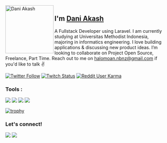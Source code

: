 <img align="left" width="150" height="150" alt="Dani Akash" src="https://sdk.bitmoji.com/render/panel/dc878a02-6c0d-4366-ab3b-b86a397e31ad-9abca207-e196-4c3e-8932-0fae4ce0c737-v1.png?transparent=1&palette=1"/>

## I'm [Dani Akash][homepage]

A Fullstack Developer using Laravel.  I am currently studying at Universitas Methodist Indonesia, majoring in informatics engineering. I love building applications & discussing new product ideas.  I’m looking to collaborate on Project Open Source, Freelance, Part Time. Reach out to me on  halomoan.nbnz@gmail.com if you'd like to talk ✌️

[![Twitter Follow](https://img.shields.io/twitter/follow/dani_akash_?color=%20%2300acee&label=Follow%20me%20on%20Twitter&style=for-the-badge)][twitter] [![Twitch Status](https://img.shields.io/twitch/status/dani_akash_?label=LiveStream&style=for-the-badge)][twitch] [![Reddit User Karma](https://img.shields.io/reddit/user-karma/combined/dani_akash_?style=for-the-badge)][reddit]


[homepage]: https://daniakash.com
[twitter]: https://twitter.com/dani_akash_
[twitch]: https://www.twitch.tv/dani_akash_
[reddit]: https://www.reddit.com/user/dani_akash_
[github]: https://github.com/daniakash
[about-bangalore]: https://www.google.com/search?q=bangalore
[oslash]: https://oslash.com

### Tools :
<p>
    <img src="https://img.shields.io/badge/OS-Windwos-blue?&logo=windows" />
    <img src="https://img.shields.io/badge/Code-Php-blue?&logo=Php" />
    <img src="https://img.shields.io/badge/Text%20Editor-Visual%20Studio%20Code-blue?&logo=visual%20studio%20code&logoColor=blue" />
    <img src="https://gpvc.arturio.dev/hioan-dev" />
</p>

[![trophy](https://github-profile-trophy.vercel.app/?username=ryo-ma&margin-h=12&margin-w=12&theme=dracula)](https://github.com/hioan-dev/github-profile-trophy)



### Let's connect!
<p>
    <a href="https://www.linkedin.com/in/halomoan-tech/" target="blank"><img src="https://img.shields.io/badge/Halomoan-30302f?style=flat&logo=linkedin" /></a>
    <a href="https://tw.halomoan.com" target="blank"><img src="https://img.shields.io/badge/@oan_hihi-30302f?style=flat&logo=twitter" /></a>
</p>
